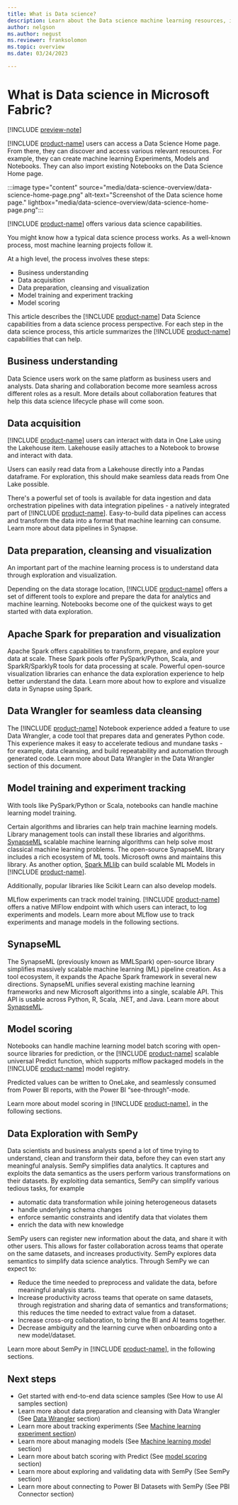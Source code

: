 ```yaml
---
title: What is Data science?
description: Learn about the Data science machine learning resources, including models, experiments, and notebooks.
author: nelgson
ms.author: negust
ms.reviewer: franksolomon
ms.topic: overview
ms.date: 03/24/2023

---
```


# What is Data science in Microsoft Fabric?

[!INCLUDE [preview-note](../includes/preview-note.md)]

[!INCLUDE [product-name](../includes/product-name.md)] users can access a Data Science Home page. From there, they can discover and access various relevant resources. For example, they can create machine learning Experiments, Models and Notebooks. They can also import existing Notebooks on the Data Science Home page.

:::image type="content" source="media/data-science-overview/data-science-home-page.png" alt-text="Screenshot of the Data science home page." lightbox="media/data-science-overview/data-science-home-page.png":::

[!INCLUDE [product-name](../includes/product-name.md)] offers various data science capabilities.  

You might know how a typical data science process works. As a well-known process, most machine learning projects follow it.

At a high level, the process involves these steps:

- Business understanding  
- Data acquisition
- Data preparation, cleansing and visualization
- Model training and experiment tracking
- Model scoring

This article describes the [!INCLUDE [product-name](../includes/product-name.md)] Data Science capabilities from a data science process perspective. For each step in the data science process, this article summarizes the [!INCLUDE [product-name](../includes/product-name.md)] capabilities that can help.

## Business understanding

Data Science users work on the same platform as business users and analysts. Data sharing and collaboration become more seamless across different roles as a result. More details about collaboration features that help this data science lifecycle phase will come soon.

## Data acquisition

[!INCLUDE [product-name](../includes/product-name.md)] users can interact with data in One Lake using the Lakehouse item. Lakehouse easily attaches to a Notebook to browse and interact with data.

Users can easily read data from a Lakehouse directly into a Pandas dataframe. For exploration, this should make seamless data reads from One Lake possible.

There's a powerful set of tools is available for data ingestion and data orchestration pipelines with data integration pipelines - a natively integrated part of [!INCLUDE [product-name](../includes/product-name.md)]. Easy-to-build data pipelines can access and transform the data into a format that machine learning can consume. Learn more about data pipelines in Synapse.

## Data preparation, cleansing and visualization

An important part of the machine learning process is to understand data through exploration and visualization.

Depending on the data storage location, [!INCLUDE [product-name](../includes/product-name.md)] offers a set of different tools to explore and prepare the data for analytics and machine learning. Notebooks become one of the quickest ways to get started with data exploration.

## Apache Spark for preparation and visualization

Apache Spark offers capabilities to transform, prepare, and explore your data at scale. These Spark pools offer PySpark/Python, Scala, and SparkR/SparklyR tools for data processing at scale. Powerful open-source visualization libraries can enhance the data exploration experience to help better understand the data. Learn more about how to explore and visualize data in Synapse using Spark.

## Data Wrangler for seamless data cleansing

The [!INCLUDE [product-name](../includes/product-name.md)] Notebook experience added a feature to use Data Wrangler, a code tool that prepares data and generates Python code. This experience makes it easy to accelerate tedious and mundane tasks - for example, data cleansing, and build repeatability and automation through generated code. Learn more about Data Wrangler in the Data Wrangler section of this document.

## Model training and experiment tracking

With tools like PySpark/Python or Scala, notebooks can handle machine learning model training.

Certain algorithms and libraries can help train machine learning models. Library management tools can install these libraries and algorithms. [SynapseML](https://aka.ms/spark) scalable machine learning algorithms can help solve most classical machine learning problems. The open-source SynapseML library includes a rich ecosystem of ML tools. Microsoft owns and maintains this library. As another option, [Spark MLlib](https://microsoft.sharepoint.com/teams/TridentOnboardingCoreTeam/Shared%20Documents/General/8.%20Private%20Preview%20Documentation/Data%20science/Data%20Science%20Consolidated%20Documentation.docx) can build scalable ML Models in [!INCLUDE [product-name](../includes/product-name.md)].

Additionally, popular libraries like Scikit Learn can also develop models.  

MLflow experiments can track model training. [!INCLUDE [product-name](../includes/product-name.md)] offers a native MlFlow endpoint with which users can interact, to log experiments and models. Learn more about MLflow use to track experiments and manage models in the following sections.

## SynapseML

The SynapseML (previously known as MMLSpark) open-source library simplifies massively scalable machine learning (ML) pipeline creation. As a tool ecosystem, it expands the Apache Spark framework in several new directions. SynapseML unifies several existing machine learning frameworks and new Microsoft algorithms into a single, scalable API. This API is usable across Python, R, Scala, .NET, and Java. Learn more about [SynapseML](https://aka.ms/spark).

## Model scoring

Notebooks can handle machine learning model batch scoring with open-source libraries for prediction, or the [!INCLUDE [product-name](../includes/product-name.md)] scalable universal Predict function, which supports mlflow packaged models in the [!INCLUDE [product-name](../includes/product-name.md)] model registry.  

Predicted values can be written to OneLake, and seamlessly consumed from Power BI reports, with the Power BI “see-through”-mode.

Learn more about model scoring in [!INCLUDE [product-name](../includes/product-name.md)], in the following sections.

## Data Exploration with SemPy

Data scientists and business analysts spend a lot of time trying to understand, clean and transform their data, before they can even start any meaningful analysis. SemPy simplifies data analytics. It captures and exploits the data semantics as the users perform various transformations on their datasets. By exploiting data semantics, SemPy can simplify various tedious tasks, for example

- automatic data transformation while joining heterogeneous datasets
- handle underlying schema changes
- enforce semantic constraints and identify data that violates them
- enrich the data with new knowledge

SemPy users can register new information about the data, and share it with other users. This allows for faster collaboration across teams that operate on the same datasets, and increases productivity. SemPy explores data semantics to simplify data science analytics. Through SemPy we can expect to:

- Reduce the time needed to preprocess and validate the data, before meaningful analysis starts.
- Increase productivity across teams that operate on same datasets, through registration and sharing data of semantics and transformations; this reduces the time needed to extract value from a dataset.
- Increase cross-org collaboration, to bring the BI and AI teams together.
- Decrease ambiguity and the learning curve when onboarding onto a new model/dataset.

Learn more about SemPy in [!INCLUDE [product-name](../includes/product-name.md)], in the following sections.

## Next steps

- Get started with end-to-end data science samples (See How to use AI samples section)
- Learn more about data preparation and cleansing with Data Wrangler (See [Data Wrangler](data-wrangler.md) section)
- Learn more about tracking experiments (See [Machine learning experiment section](machine-learning-experiment.md))
- Learn more about managing models (See [Machine learning model](machine-learning-model.md) section)
- Learn more about batch scoring with Predict (See [model scoring](model-scoring-predict.md) section)
- Learn more about exploring and validating data with SemPy (See SemPy section)
- Learn more about connecting to Power BI Datasets with SemPy (See PBI Connector section)
